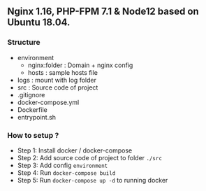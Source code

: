## Nginx 1.16, PHP-FPM 7.1 & Node12 based on Ubuntu 18.04.

### Structure

- environment
    - nginx:folder : Domain + nginx config 
    - hosts : sample hosts file
- logs : mount with log folder
- src : Source code of project
- .gitignore
- docker-compose.yml
- Dockerfile
- entrypoint.sh


### How to setup ?

- Step 1: Install docker / docker-compose
- Step 2: Add source code of project to folder `./src`
- Step 3: Add config `environment` 
- Step 4: Run `docker-compose build`
- Step 5: Run `docker-compose up -d` to running docker
